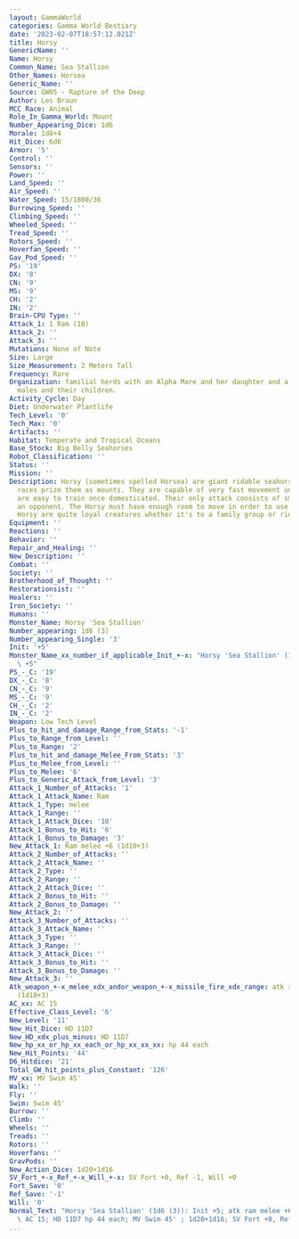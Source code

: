```yaml
---
layout: GammaWorld
categories: Gamma World Bestiary
date: '2023-02-07T18:57:12.021Z'
title: Horsy
GenericName: ''
Name: Horsy
Common_Name: Sea Stallion
Other_Names: Horsea
Generic_Name: ''
Source: GW05 - Rapture of the Deep
Author: Les Braun
MCC Race: Animal
Role_In_Gamma_World: Mount
Number_Appearing_Dice: 1d6
Morale: 1d8+4
Hit_Dice: 6d6
Armor: '5'
Control: ''
Sensors: ''
Power: ''
Land_Speed: ''
Air_Speed: ''
Water_Speed: 15/1800/36
Burrowing_Speed: ''
Climbing_Speed: ''
Wheeled_Speed: ''
Tread_Speed: ''
Rotors_Speed: ''
Hoverfan_Speed: ''
Gav_Pod_Speed: ''
PS: '19'
DX: '8'
CN: '9'
MS: '9'
CH: '2'
IN: '2'
Brain-CPU Type: ''
Attack_1: 1 Ram (10)
Attack_2: ''
Attack_3: ''
Mutations: None of Note
Size: Large
Size_Measurement: 2 Meters Tall
Frequency: Rare
Organization: familial herds with an Alpha Mare and her daughter and a group of stud
  males and their children.
Activity_Cycle: Day
Diet: Underwater Plantlife
Tech_Level: '0'
Tech_Max: '0'
Artifacts: ''
Habitat: Temperate and Tropical Oceans
Base_Stock: Big Belly Seahorses
Robot_Classification: ''
Status: ''
Mission: ''
Description: Horsy (sometimes spelled Horsea) are giant ridable seahorses. Many underwater
  races prize them as mounts. They are capable of very fast movement underwater and
  are easy to train once domesticated. Their only attack consists of smashing into
  an opponent. The Horsy must have enough room to move in order to use this attack.
  Horsy are quite loyal creatures whether it's to a family group or rider.
Equipment: ''
Reactions: ''
Behavior: ''
Repair_and_Healing: ''
New_Description: ''
Combat: ''
Society: ''
Brotherhood_of_Thought: ''
Restorationsist: ''
Healers: ''
Iron_Society: ''
Humans: ''
Monster_Name: Horsy 'Sea Stallion'
Number_appearing: 1d6 (3)
Number_appearing_Single: '3'
Init: '+5'
Monster_Name_xx_number_if_applicable_Init_+-x: "Horsy 'Sea Stallion' (1d6 (3)): Init\
  \ +5"
PS_-_C: '19'
DX_-_C: '8'
CN_-_C: '9'
MS_-_C: '9'
CH_-_C: '2'
IN_-_C: '2'
Weapon: Low Tech Level
Plus_to_hit_and_damage_Range_from_Stats: '-1'
Plus_to_Range_from_Level: ''
Plus_to_Range: '2'
Plus_to_hit_and_damage_Melee_From_Stats: '3'
Plus_to_Melee_from_Level: ''
Plus_to_Melee: '6'
Plus_to_Generic_Attack_from_Level: '3'
Attack_1_Number_of_Attacks: '1'
Attack_1_Attack_Name: Ram
Attack_1_Type: melee
Attack_1_Range: ''
Attack_1_Attack_Dice: '10'
Attack_1_Bonus_to_Hit: '6'
Attack_1_Bonus_to_Damage: '3'
New_Attack_1: Ram melee +6 (1d10+3)
Attack_2_Number_of_Attacks: ''
Attack_2_Attack_Name: ''
Attack_2_Type: ''
Attack_2_Range: ''
Attack_2_Attack_Dice: ''
Attack_2_Bonus_to_Hit: ''
Attack_2_Bonus_to_Damage: ''
New_Attack_2: ''
Attack_3_Number_of_Attacks: ''
Attack_3_Attack_Name: ''
Attack_3_Type: ''
Attack_3_Range: ''
Attack_3_Attack_Dice: ''
Attack_3_Bonus_to_Hit: ''
Attack_3_Bonus_to_Damage: ''
New_Attack_3: ''
Atk_weapon_+-x_melee_xdx_andor_weapon_+-x_missile_fire_xdx_range: atk ram melee +6
  (1d10+3)
AC_xx: AC 15
Effective_Class_Level: '6'
New_Level: '11'
New_Hit_Dice: HD 11D7
New_HD_xdx_plus_minus: HD 11D7
New_hp_xx_or_hp_xx_each_or_hp_xx_xx_xx: hp 44 each
New_Hit_Points: '44'
D6_Hitdice: '21'
Total_GW_hit_points_plus_Constant: '126'
MV_xx: MV Swim 45'
Walk: ''
Fly: ''
Swim: Swim 45'
Burrow: ''
Climb: ''
Wheels: ''
Treads: ''
Rotors: ''
Hoverfans: ''
GravPods: ''
New_Action_Dice: 1d20+1d16
SV_Fort_+-x_Ref_+-x_Will_+-x: SV Fort +0, Ref -1, Will +0
Fort_Save: '0'
Ref_Save: '-1'
Will: '0'
Normal_Text: "Horsy 'Sea Stallion' (1d6 (3)): Init +5; atk ram melee +6 (1d10+3);\
  \ AC 15; HD 11D7 hp 44 each; MV Swim 45' ; 1d20+1d16; SV Fort +0, Ref -1, Will +0"
...
```

